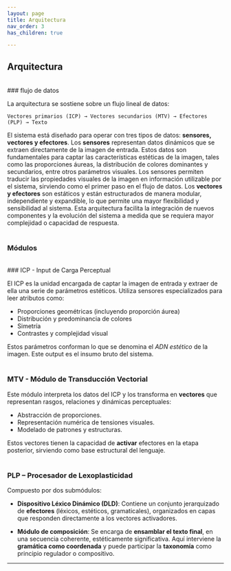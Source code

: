 ```yaml
---
layout: page
title: Arquitectura
nav_order: 3
has_children: true

---
```


## Arquitectura 
<br>
### flujo de datos


La arquitectura se sostiene sobre un flujo lineal de datos:

```text
Vectores primarios (ICP) → Vectores secundarios (MTV) → Efectores (PLP) → Texto
```

El sistema está diseñado para operar con tres tipos de datos: **sensores, vectores y efectores**. Los **sensores** representan datos dinámicos que se extraen directamente de la imagen de entrada. Estos datos son fundamentales para captar las características estéticas de la imagen, tales como las proporciones áureas, la distribución de colores dominantes y secundarios, entre otros parámetros visuales. Los sensores permiten traducir las propiedades visuales de la imagen en información utilizable por el sistema, sirviendo como el primer paso en el flujo de datos. Los **vectores y efectores** son estáticos y   están estructurados de manera modular, independiente y expandible, lo que permite una mayor flexibilidad y sensibilidad al sistema. Esta arquitectura facilita la integración de nuevos componentes y la evolución del sistema a medida que se requiera mayor complejidad o capacidad de respuesta.
<br><br>
### Módulos 
<br>
### ICP - Input de Carga Perceptual

El ICP es la unidad encargada de captar la imagen de entrada y extraer de ella una serie de parámetros estéticos. Utiliza sensores especializados para leer atributos como:
- Proporciones geométricas (incluyendo proporción áurea)
- Distribución y predominancia de colores
- Simetría
- Contrastes y complejidad visual

Estos parámetros conforman lo que se denomina el *ADN estético* de la imagen. Este output es el insumo bruto del sistema.
<br><br>
### MTV - Módulo de Transducción Vectorial

Este módulo interpreta los datos del ICP y los transforma en **vectores** que representan rasgos, relaciones y dinámicas perceptuales:

- Abstracción de proporciones.
- Representación numérica de tensiones visuales.
- Modelado de patrones y estructuras.

Estos vectores tienen la capacidad de **activar** efectores en la etapa posterior, sirviendo como base estructural del lenguaje.
<br><br>
### PLP – Procesador de Lexoplasticidad

Compuesto por dos submódulos:


- **Dispositivo Léxico Dinámico (DLD)**: Contiene un conjunto jerarquizado de **efectores** (léxicos, estéticos, gramaticales), organizados en capas que responden directamente a los vectores activadores.


- **Módulo de composición**: Se encarga de **ensamblar el texto final**, en una secuencia coherente, estéticamente significativa. Aquí interviene la **gramática como coordenada** y puede participar la **taxonomía** como principio regulador o compositivo.


---
